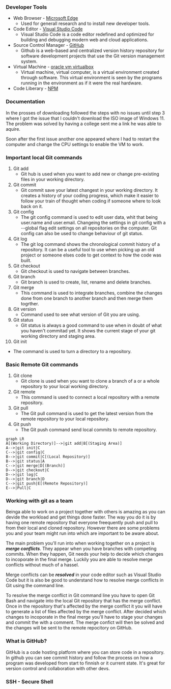 ### **Developer Tools**

- Web Browser - [Microsoft Edge](https://www.microsoft.com/sv-se/edge?form=MA13FJ)
  - Used for generall research and to install new developer tools.
- Code Editor - [Visual Studio Code](https://code.visualstudio.com/)
  - Visual Studio Code is a code editor redefined and optimized for building and debugging modern web and cloud applications.
- Source Control Manager - [GitHub](https://github.com/)
  - Github is a web-based and centralized version history repository for software development projects that use the Git version management system.
- Virtual Machine - [oracle vm virtualbox](https://www.virtualbox.org/)
  - Virtual machine, virtual computer, is a virtual environment created through software. This virtual environment is seen by the programs running in the environment as if it were the real hardware.
- Code Liberary - [NPM](https://www.npmjs.com/)

### **Documentation**

In the prosses of downloading followed the steps with no issues until step 3 where I got the issue that I couldn't download the ISO image of Windows 11. The problem was solved by having a college sent me a link he was able to aquire.
<br/>

Soon after the first issue another one appeared where I had to restart the computer and change the CPU settings to enable the VM to work.

### **Important local Git commands**

1. Git add
   - Git hub is used when you want to add new or change pre-existing files in your working directory.
2. Git commit
   - Git commit save your latest changest in your working directory. It creates a history of your coding progress, which make it easier to follow your train of thought when coding if someone where to look back on it.
3. Git config
   - The git config command is used to edit user data, whit that being user.name and user.email. Changeing the settings in git config with a --global flag edit settings on all repositories on the computer. Git config can also be used to change behaviour of git status.
4. Git log
   - The git log command shows the chronological commit history of a repository. It can be a useful tool to use when picking up an old project or someone elses code to get context to how the code was built.
5. Git checkout
   - Git checkout is used to navigate between branches.
6. Git branch
   - Git branch is used to create, list, rename and delete branches.
7. Git merge
   - This command is used to integrate branches, combine the changes done from one branch to another branch and then merge them togrther.
8. Git version
   - Command used to see what version of Git you are using.
9. Git status
   - Git status is always a good command to use when in doubt of what you haven't commitad yet. It shows the current stage of your git working directory and staging area.
10. Git init

- The command is used to turn a directory to a repository.

### **Basic Remote Git commands**

1. Git clone
   - Git clone is used when you want to clone a branch of a or a whole repository to your local working directory.
2. Git remote
   - This command is used to connect a local repository with a remote repository.
3. Git pull
   - The Git pull command is used to get the latest version from the remote repository to your local repository.
4. Git push
   - The Git push command send local commits to remote repository.
     <br/>

```mermaid
graph LR
A[(Working Directory)]-->|git add|B[(Staging Area)]
A-->|git init|C
C-->|git config|C
B-->|git commit|C[(Local Repository)]
B-->|git status|A
C-->|git merge|D[(Branch)]
D-->|git checkout|C
D-->|git log|C
D-->|git branch|D
C-->|git push|E[(Remote Repository)]
E-->|Pull|C
```

### **Working with git as a team**

Beinga able to work on a project together with others is amazing as you can devide the workload and get things done faster. The way you do it is by having one remote repository that everyone freequently push and pull to from their local and cloned repository. However there are some problems you and your team might run into which are important to be aware about.
<br/>

The main problem you'll run into when working together on a project is **_merge conflicts_**. They appear when you have branches with competing commits. When they happen, Git needs your help to decide which changes to incoporate in the final merge. Luckily you are able to resolve merge conflicts without much of a hassel.
<br/>

Merge conflicts can be **_resolved_** in your code editor such as Visual Studio Code but it is also be good to understand how to resolve merge conflicts in Git using the command line.
<br/>

To resolve the merge conflict in Git command line you have to open Git Bash and navigate into the local Git repository that has the merge conflict. Once in the repository that's affected by the merge conflict it you will have to generate a list of files affected by the merge conflict. After decided which changes to incoporate in the final merge you'll have to stage your changes and commit the with a comment. The merge confict will then be solved and the changes will be sent to the remote repocitory on GitHub.
<br/>

### **What is GitHub?**

GitHub is a code hosting platform where you can store code in a repository. In github you can see commit history and follow the process on how a program was developed from start to finnish or it current state. It's great for version control and collaboration with other devs.
<br/>

### **SSH - Secure Shell**
